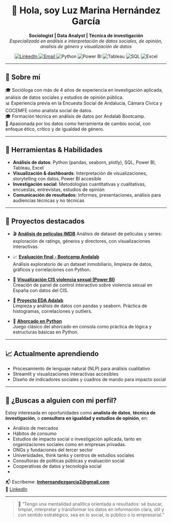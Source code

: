 <h1 align="center">👋 Hola, soy Luz Marina Hernández García</h1>

<p align="center">
  <strong>Sociologist | Data Analyst | Técnica de investigación</strong><br>
  <em>Especializada en análisis e interpretación de datos sociales, de opinión, analisis de género y visualización de datos </em>
</p>

<p align="center">
  <a href="https://www.linkedin.com/in/luz-marina-hern%C3%A1ndez-garc%C3%ADa-0b2514182/">
    <img alt="LinkedIn" src="https://img.shields.io/badge/LinkedIn-luzmarinahg-blue?style=flat&logo=linkedin">
  </a>
  <a href="mailto:lmhernandezgarcia2@gmail.com">
    <img alt="Email" src="https://img.shields.io/badge/Email-lmhernandezgarcia2%40gmail.com-red?style=flat&logo=gmail">
  </a>
  <img alt="Python" src="https://img.shields.io/badge/Python-3776AB?style=flat&logo=python&logoColor=white">
  <img alt="Power BI" src="https://img.shields.io/badge/Power%20BI-F2C811?style=flat&logo=powerbi&logoColor=black">
  <img alt="Tableau" src="https://img.shields.io/badge/Tableau-E97627?style=flat&logo=tableau&logoColor=white">
  <img alt="SQL" src="https://img.shields.io/badge/SQL-4479A1?style=flat&logo=postgresql&logoColor=white">
  <img alt="Excel" src="https://img.shields.io/badge/Excel-217346?style=flat&logo=microsoft-excel&logoColor=white">
</p>

---

## 🧠 Sobre mí

🎓 Socióloga con más de 4 años de experiencia en investigación aplicada, análisis de datos sociales y estudios de opinión pública.   
📊 Experiencia previa en la Encuesta Social de Andalucía, Cámara Cívica y COCEMFE como analista social de datos.  
🎓 Formación técnica en análisis de datos por Andalab Bootcamp.  
🧩 Apasionada por los datos como herramienta de cambio social, con enfoque ético, crítico y de igualdad de género.

---

## 💼 Herramientas & Habilidades

- **Análisis de datos**: Python (pandas, seaborn, plotly), SQL, Power BI, Tableau, Excel  
- **Visualización & dashboards**: Interpretación de visualizaciones, storytelling con datos, Power BI accesible  
- **Investigación social**: Metodologías cuantitativas y cualitativas, encuestas, entrevistas, estudios de opinión  
- **Comunicación de resultados**: Informes, presentaciones, análisis para audiencias técnicas y no técnicas

---

## 📂 Proyectos destacados

- 🎬 [**Análisis de películas IMDB**](https://github.com/luzmarinahg/Proyecto-an-lisis-IMDB) 
  Análisis de dataset de películas y series: exploración de ratings, géneros y directores, con visualizaciones interactivas.

- 📈 [**Evaluación final - Bootcamp Andalab**](https://github.com/luzmarinahg/bda-modulo-3-evaluacion-final-luzmarinahg)  
  Análisis exploratorio de un dataset inmobiliario, limpieza de datos, gráficos y correlaciones con Python.

- 🧮 [**Visualización CIS violencia sexual (Power BI)**](https://github.com/luzmarinahg/visualizacion-encuesta-violencia-sexual)  
  Creación de panel de control interactivo sobre violencia sexual en España con datos del CIS.

- 🧪 [**Proyecto EDA Adalab**](https://github.com/luzmarinahg/proyecto_eda_adalab)  
  Limpieza y análisis de datos con pandas y seaborn. Práctica de histogramas, correlaciones y outliers.

- 🧩 [**Ahorcado en Python**](https://github.com/luzmarinahg/Juego-del-Ahorcado-version-Star-Wars)  
  Juego clásico del ahorcado en consola como práctica de lógica y estructuras básicas en Python.

---

## 📈 Actualmente aprendiendo

- Procesamiento de lenguaje natural (NLP) para análisis cualitativo  
- Streamlit y visualizaciones interactivas accesibles  
- Diseño de indicadores sociales y cuadros de mando para impacto social

---

## 🚀 ¿Buscas a alguien con mi perfil?

Estoy interesada en oportunidades como **analista de datos**, **técnica de investigación**, o **consultora en igualdad y estudios de opinión**, en:

- Análisis de mercados
- Hábitos de consumo
- Estudios de impacto social o investigación aplicada, tanto en organizaciones sociales como en empresas privadas.
- ONGs y fundaciones del tercer sector  
- Universidades, think tanks y centros de estudios sociales  
- Consultoras de políticas públicas y evaluación social  
- Cooperativas de datos y tecnología social
-  

📬 Escríbeme: **lmhernandezgarcia2@gmail.com**  
🔗 [LinkedIn](https://www.linkedin.com/in/luz-marina-hern%C3%A1ndez-garc%C3%ADa-0b2514182/)

---

> 💬 “Tengo una mentalidad analítica orientada a resultados: sé buscar, limpiar, interpretar y transformar los datos en información clara, útil y con sentido estratégico, sea en lo social, lo público o lo empresarial.”
